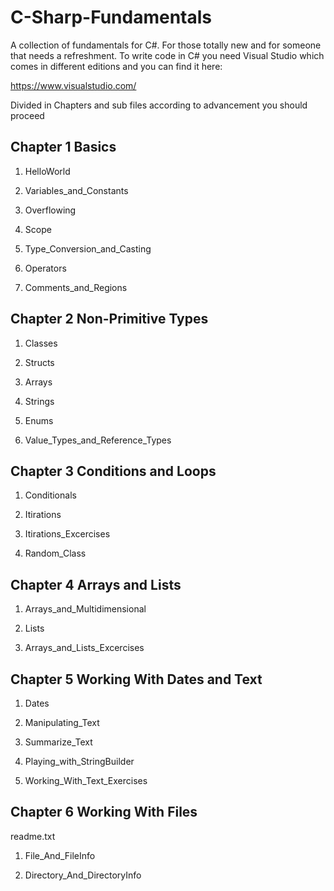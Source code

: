 # C-Sharp-Fundamentals

A collection of fundamentals for C#. For those totally new and for someone that needs a refreshment. 
To write code in C# you need Visual Studio which comes in different editions and you can find it here:

https://www.visualstudio.com/

Divided in Chapters and sub files according to advancement you should proceed

## Chapter 1 Basics

1. HelloWorld

2. Variables_and_Constants

3. Overflowing

4. Scope

5. Type_Conversion_and_Casting

6. Operators

7. Comments_and_Regions

## Chapter 2 Non-Primitive Types 

1. Classes

2. Structs

3. Arrays

4. Strings

5. Enums

6. Value_Types_and_Reference_Types

## Chapter 3 Conditions and Loops

1. Conditionals

2. Itirations

3. Itirations_Excercises

4. Random_Class

## Chapter 4 Arrays and Lists

1. Arrays_and_Multidimensional

2. Lists

3. Arrays_and_Lists_Excercises

## Chapter 5 Working With Dates and Text

1. Dates

2. Manipulating_Text

3. Summarize_Text

4. Playing_with_StringBuilder

5. Working_With_Text_Exercises

## Chapter 6 Working With Files

readme.txt

1. File_And_FileInfo

2. Directory_And_DirectoryInfo


